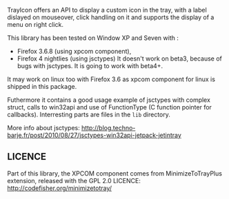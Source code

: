 TrayIcon offers an API to display a custom icon in the tray, 
with a label dislayed on mouseover, click handling on it 
and supports the display of a menu on right click.

This library has been tested on Window XP and Seven with :

* Firefox 3.6.8 (using xpcom component),
* Firefox 4 nightlies (using jsctypes) 
   It doesn't work on beta3, because of bugs with jsctypes. 
   It is going to work with beta4+.

It may work on linux too with Firefox 3.6 as xpcom component for linux 
is shipped in this package.

Futhermore it contains a good usage example of jsctypes with complex struct, 
calls to win32api and use of FunctionType (C function pointer for callbacks).
Interresting parts are files in the `lib` directory.

More info about jsctypes:
http://blog.techno-barje.fr/post/2010/08/27/jsctypes-win32api-jetpack-jetintray


## LICENCE ##
Part of this library, the XPCOM component comes from MinimizeToTrayPlus
extension, released with the GPL 2.0 LICENCE:
http://codefisher.org/minimizetotray/
